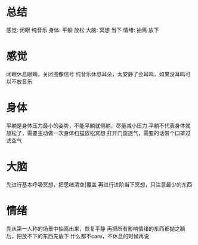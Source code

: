 # 总结
感觉: 闭眼 纯音乐
身体: 平躺 放松
大脑: 冥想 当下
情绪: 抽离 放下

# 感觉
闭眼休息眼睛，关闭图像信号
纯音乐休息耳朵，太安静了会耳鸣，如果没耳鸣可以不放音乐

# 身体
平躺是身体压力最小的姿势，不能平躺就侧躺，尽量减小压力
平躺不代表身体就放松了，需要主动做一次身体扫描放松冥想
打开门窗透气，需要的话带个口罩过滤空气

# 大脑
先进行基本呼吸冥想，把思绪清空|覆盖
再进行进阶当下冥想，只注意最少的东西

# 情绪
先从第一人称的场景中抽离出来，恢复平静
再把所有影响情绪的东西都抛之脑后，把放不下的东西先放下
什么都不care，不休息的时候再说